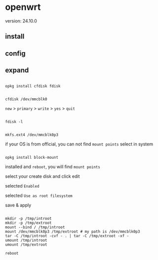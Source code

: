# openwrt

version: 24.10.0

## install

## config

## expand

```shell

opkg install cfdisk fdisk

```

```shell

cfdisk /dev/mmcblk0

```

`new` > `primary` >  `write` > `yes` > `quit`

```shell

fdisk -l

```

```shell

mkfs.ext4 /dev/mmcblk0p3

```

if your OS is from official, you can not find `mount points` select in system

```shell

opkg install block-mount

```

installed and `reboot`, you will find `mount points`

select your create disk and click edit

selected `Enabled`

selected `Use as root filesystem`

save & apply

```shell

mkdir -p /tmp/introot
mkdir -p /tmp/extroot
mount --bind / /tmp/introot
mount /dev/mmcblk0p3 /tmp/extroot # my path is /dev/mmcblk0p3
tar -C /tmp/introot -cvf - . | tar -C /tmp/extroot -xf -
umount /tmp/introot
umount /tmp/extroot

```

`reboot`
